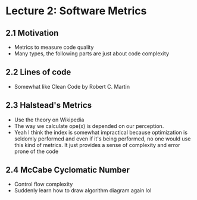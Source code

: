 # Lecture 2: Software Metrics

## 2.1 Motivation 

- Metrics to measure code quality
- Many types, the following parts are just about code complexity

## 2.2 Lines of code

- Somewhat like Clean Code by Robert C. Martin

## 2.3 Halstead's Metrics

- Use the theory on Wikipedia
- The way we calculate ope(x) is depended on our perception. 
- Yeah I think the index is somewhat impractical because optimization is seldomly performed and even if it's being performed, no one would use this kind of metrics. It just provides a sense of complexity and error prone of the code

## 2.4 McCabe Cyclomatic Number

- Control flow complexity
- Suddenly learn how to draw algorithm diagram again lol 



